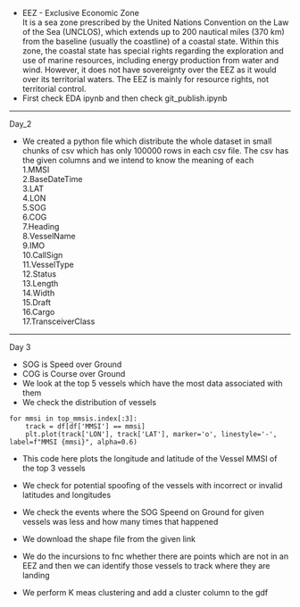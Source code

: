 - EEZ - Exclusive Economic Zone </br>
It is a sea zone prescribed by the United Nations Convention on the Law of the Sea (UNCLOS), which extends up to 200 nautical miles (370 km) from the baseline (usually the coastline) of a coastal state.
Within this zone, the coastal state has special rights regarding the exploration and use of marine resources, including energy production from water and wind. However, it does not have sovereignty over the EEZ as it would over its territorial waters. The EEZ is mainly for resource rights, not territorial control.
- First check EDA ipynb and then check git_publish.ipynb

---
Day_2

- We created a python file which distribute the whole dataset in small chunks of csv which has only 100000 rows in each csv file. The csv has the given columns and we intend to know the meaning of each</br>
1.MMSI</br>
2.BaseDateTime</br>
3.LAT</br>
4.LON</br>
5.SOG</br>
6.COG</br>
7.Heading</br>
8.VesselName</br>
9.IMO</br>
10.CallSign</br>
11.VesselType</br>
12.Status</br>
13.Length</br>
14.Width</br>
15.Draft</br>
16.Cargo</br>
17.TransceiverClass</br>

---
Day 3

- SOG is Speed over Ground
- COG is Course over Ground
- We look at the top 5 vessels which have the most data associated with them
- We check the distribution of vessels

```
for mmsi in top_mmsis.index[:3]:
    track = df[df['MMSI'] == mmsi]
    plt.plot(track['LON'], track['LAT'], marker='o', linestyle='-', label=f"MMSI {mmsi}", alpha=0.6)
```

- This code here plots the longitude and latitude of the Vessel MMSI of the top 3 vessels
- We check for potential spoofing of the vessels with incorrect or invalid latitudes and longitudes
- We check the events where the SOG Speend on Ground for given vessels was less and how many times that happened
- We download the shape file from the given link
- We do the incursions to fnc whether there are points which are not in an EEZ and then we can identify those vessels to track where they are landing

- We perform K meas clustering and add a cluster column to the gdf
